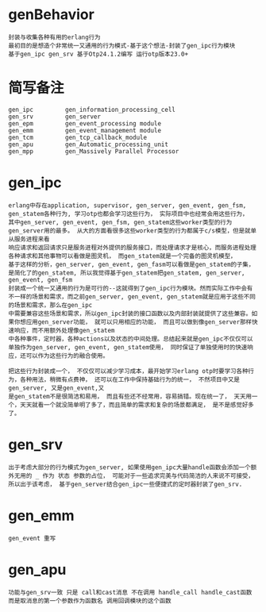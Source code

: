 # genBehavior

    封装与收集各种有用的erlang行为
    最初目的是想造个非常统一又通用的行为模式-基于这个想法-封装了gen_ipc行为模块
    基于gen_ipc gen_srv 基于Otp24.1.2编写 运行otp版本23.0+

# 简写备注

    gen_ipc         gen_information_processing_cell   
    gen_srv         gen_server
    gen_epm         gen_event_processing module
    gen_emm         gen_event_management module
    gen_tcm         gen_tcp_callback_module
    gen_apu         gen_Automatic_processing_unit
    gen_mpp         gen_Massively Parallel Processor

# gen_ipc

    erlang中存在application, supervisor, gen_server, gen_event, gen_fsm, gen_statem各种行为, 学习otp也都会学习这些行为， 实际项目中也经常会用这些行为，
    其中gen_server, gen_event, gen_fsm, gen_statem这些worker类型的行为gen_server用的最多。 从大的方面看很多这些worker类型的行为都属于c/s模型，但是就单从服务进程来看
    响应请求和返回请求只是服务进程对外提供的服务接口，而处理请求才是核心，而服务进程处理各种请求和其他事物可以看做是图灵机， 而gen_statem就是一个完备的图灵机模型，
    基于这样的分析，gen_server, gen_event, gen_fasm可以看做是gen_statem的子集，是简化了的gen_statem, 所以我觉得基于gen_statem把gen_statem, gen_server, gen_event, gen_fsm
    封装成一个统一又通用的行为是可行的--这就得到了gen_ipc行为模块。然而实际工作中会有不一样的场景和需求，而之前gen_server, gen_event, gen_statem就是应用于这些不同的场景和需求，那么在gen_ipc
    中需要兼容这些场景和需求，所以gen_ipc封装的接口函数以及内部封装就提供了这些兼容。如果你想应用gen_server功能， 就可以只用相应的功能， 而且可以做到像gen_server那样快速响应，而不用额外处理像gen_statem
    中各种事件，定时器，各种actions以及状态的中间处理。总结起来就是gen_ipc不仅仅可以单独作为gen_server, gen_event, gen_statem使用， 同时保证了单独使用时的快速响应，还可以作为这些行为的融合使用。
    
    把这些行为封装成一个， 不仅仅可以减少学习成本，最开始学习erlang otp时要学习各种行为，各种用法，稍微有点费神， 还可以在工作中保持基础行为的统一， 不然项目中又是gen_server, 又是gen_event,又
    是gen_statem不是很简洁和易用， 而且有些还不经常用，容易搞错。现在统一了， 天天用一个，天天就看一个就没简单明了多了，而且简单的需求和复杂的场景都满足， 是不是感觉好多了。

# gen_srv

    出于考虑大部分的行为模式为gen_server, 如果使用gen_ipc大量handle函数会添加一个额外无用的 _ 作为 状态 参数的占位， 可能对于一些追求完美与代码简洁的人来说不可接受，
    所以出于该考虑， 基于gen_server结合gen_ipc一些便捷式的定时器封装了gen_srv. 

# gen_emm 
    gen_event 重写

# gen_apu 
    功能与gen_srv一致 只是 call和cast消息 不在调用 handle_call handle_cast函数 而是取消息的第一个参数作为函数名 调用回调模块的这个函数

    
    
    
